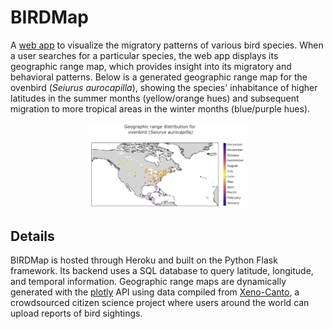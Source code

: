 # BIRDMap

A [web app](https://bird-map.herokuapp.com) to visualize the migratory patterns of various bird species. When a user searches for a particular species, the web app displays its geographic range map, which provides insight into its migratory and behavioral patterns. Below is a generated geographic range map for the ovenbird (_Seiurus aurocapilla_), showing the species' inhabitance of higher latitudes in the summer months (yellow/orange hues) and subsequent migration to more tropical areas in the winter months (blue/purple hues).

<p align="center" width="100%">
    <img width="50%" src="map.png"> 
</p>


## Details

BIRDMap is hosted through Heroku and built on the Python Flask framework. Its backend uses a SQL database to query latitude, longitude, and temporal information. Geographic range maps are dynamically generated with the [plotly](https://github.com/plotly/plotly.js) API using data compiled from [Xeno-Canto](https://www.xeno-canto.org/), a crowdsourced citizen science project where users around the world can upload reports of bird sightings.
